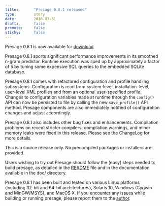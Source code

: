 ```yaml
---
title:       "Presage 0.8.1 released"
type:        story
date:        2010-03-31
draft:       false
promote:     false
sticky:      false
---
```


Presage 0.8.1 is now available for [download](/download/).

Presage 0.8.1 sports significant performance improvements in its smoothed n-gram predictor. Runtime execution was sped up by approximately a factor of 5 by tuning some expensive SQL queries to the embedded SQLite database.

Presage 0.8.1 comes with refactored configuration and profile handling subsystems. Configuration is read from system-level, installation-level, user-level XML profiles and from an optional user-specified profile. Changes to configuration variables made at runtime through the ``config()`` API can now be persisted to file by calling the new ``save_profile()`` API method. Presage components are also immediately notified of configuration changes and adjust accordingly.

Presage 0.8.1 also includes other bug fixes and enhancements. Compilation problems on recent stricter compilers, compilation warnings, and minor memory leaks were fixed in this release. Please see the ChangeLog for more details.

<!--more-->

This is a source release only. No precompiled packages or installers are provided.

Users wishing to try out Presage should follow the (easy) steps needed to build presage, as detailed in the <a href="presage/trunk/README">README</a> file and in the documentation available in the doc/ directory.

Presage 0.8.1 has been built and tested on various Linux platforms (including 32-bit and 64-bit architectures), Solaris 10, Windows (Cygwin and MinGW/MSYS), and MacOS X. If you encounter any issues while building or running presage, please report them to the [author](/contact/).
